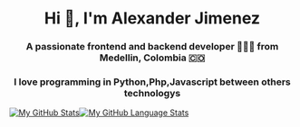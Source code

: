 

<h1 align="center">Hi 👋, I'm Alexander Jimenez</h1>
<h3 align="center">A passionate frontend and backend developer 👨🏻‍💻 from Medellin, Colombia 🇨🇴</h3>

<p align="center">
  <h3 align="center">I love programming in Python,Php,Javascript between others technologys</h3>
</p>

[![My GitHub Stats](https://github-readme-stats.vercel.app/api/?username=stevenhdz&count_private=true&theme=tokyonight&showicons=true)]()[![My GitHub Language Stats](https://github-readme-stats.vercel.app/api/top-langs/?username=stevenhdz&langs_count=5&theme=tokyonight)]()
